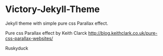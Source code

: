 Victory-Jekyll-Theme
====================

Jekyll theme with simple pure css Parallax effect.

Pure css Parallax effect by Keith Clarck http://blog.keithclark.co.uk/pure-css-parallax-websites/ 

Ruskyduck
